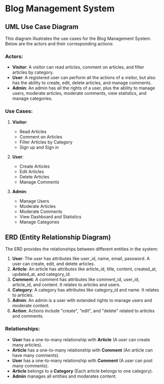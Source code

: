 
# Blog Management System

## UML Use Case Diagram

This diagram illustrates the use cases for the Blog Management System. Below are the actors and their corresponding actions:

### Actors:
- **Visitor**: A visitor can read articles, comment on articles, and filter articles by category.
- **User**: A registered user can perform all the actions of a visitor, but also has the ability to create, edit, delete articles, and manage comments.
- **Admin**: An admin has all the rights of a user, plus the ability to manage users, moderate articles, moderate comments, view statistics, and manage categories.

### Use Cases:
1. **Visitor**:
    - Read Articles
    - Comment on Articles
    - Filter Articles by Category
    - Sign up and Sign in

2. **User**:
    - Create Articles
    - Edit Articles
    - Delete Articles
    - Manage Comments

3. **Admin**:
    - Manage Users
    - Moderate Articles
    - Moderate Comments
    - View Dashboard and Statistics
    - Manage Categories

## ERD (Entity Relationship Diagram)

The ERD provides the relationships between different entities in the system:

1. **User**: The user has attributes like user_id, name, email, password. A user can create, edit, and delete articles.
2. **Article**: An article has attributes like article_id, title, content, created_at, updated_at, and category_id.
3. **Comment**: A comment has attributes like comment_id, user_id, article_id, and content. It relates to articles and users.
4. **Category**: A category has attributes like category_id and name. It relates to articles.
5. **Admin**: An admin is a user with extended rights to manage users and moderate content.
6. **Action**: Actions include "create", "edit", and "delete" related to articles and comments.

### Relationships:
- **User** has a one-to-many relationship with **Article** (A user can create many articles).
- **Article** has a one-to-many relationship with **Comment** (An article can have many comments).
- **User** has a one-to-many relationship with **Comment** (A user can post many comments).
- **Article** belongs to a **Category** (Each article belongs to one category).
- **Admin** manages all entities and moderates content.
